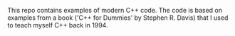 This repo contains examples of modern C++ code. The code is based on examples from a book ('C++ for Dummies' by Stephen R. Davis) that I used to teach myself C++ back in 1994.
